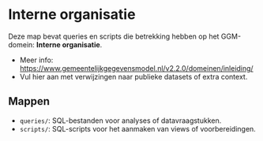 # Interne organisatie

Deze map bevat queries en scripts die betrekking hebben op het GGM-domein: **Interne organisatie**.

- Meer info: https://www.gemeentelijkgegevensmodel.nl/v2.2.0/domeinen/inleiding/
- Vul hier aan met verwijzingen naar publieke datasets of extra context.

## Mappen
- `queries/`: SQL-bestanden voor analyses of datavraagstukken.
- `scripts/`: SQL-scripts voor het aanmaken van views of voorbereidingen.

